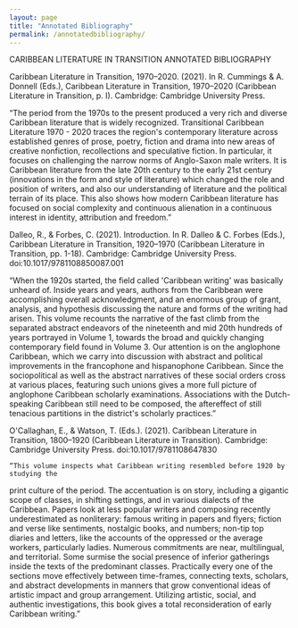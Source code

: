 ```yaml
---
layout: page
title: "Annotated Bibliography"
permalink: /annotatedbibliography/
---
```


CARIBBEAN LITERATURE IN TRANSITION
ANNOTATED BIBLIOGRAPHY


Caribbean Literature in Transition, 1970–2020. (2021). In R. Cummings & A. Donnell (Eds.), Caribbean Literature in Transition, 1970–2020 (Caribbean Literature in Transition, p. I). Cambridge: Cambridge University Press.

“The period from the 1970s to the present  produced a very rich and diverse  Caribbean literature that is widely recognized. Transitional Caribbean Literature  1970 - 2020 traces the region's contemporary literature across  established genres of prose, poetry, fiction and drama into new areas of creative nonfiction, recollections and speculative fiction. In particular, it focuses on challenging the narrow norms of Anglo-Saxon male writers. It is Caribbean literature from the late 20th century to the early 21st century (innovations in the form and style of literature) which changed  the  role and position of writers, and also our understanding of literature and the political terrain of its place. This also shows how modern Caribbean literature has focused  on social  complexity and continuous alienation in a continuous interest in identity, attribution and freedom.”

Dalleo, R., & Forbes, C. (2021). Introduction. In R. Dalleo & C. Forbes (Eds.), Caribbean Literature in Transition, 1920–1970 (Caribbean Literature in Transition, pp. 1-18). Cambridge: Cambridge University Press. doi:10.1017/9781108850087.001

“When the 1920s started, the field called 'Caribbean writing' was basically unheard of. 
Inside years and years, authors from the Caribbean were accomplishing overall 
acknowledgment, and an enormous group of grant, analysis, and hypothesis discussing 
the nature and forms of the writing had arisen. This volume recounts the narrative of the 
fast climb from the separated abstract endeavors of the nineteenth and mid 20th 
hundreds of years portrayed in Volume 1, towards the broad and quickly changing 
contemporary field found in Volume 3. Our attention is on the anglophone Caribbean, 
which we carry into discussion with abstract and political improvements in the 
francophone and hispanophone Caribbean. Since the sociopolitical as well as the 
abstract narratives of these social orders cross at various places, featuring such unions 
gives a more full picture of anglophone Caribbean scholarly examinations. Associations 
with the Dutch-speaking Caribbean still need to be composed, the aftereffect of still 
tenacious partitions in the district's scholarly practices.”

O'Callaghan, E., & Watson, T. (Eds.). (2021). Caribbean Literature in Transition, 1800–1920 (Caribbean Literature in Transition). Cambridge: Cambridge University Press. doi:10.1017/9781108647830

	“This volume inspects what Caribbean writing resembled before 1920 by studying the 
print culture of the period. The accentuation is on story, including a gigantic scope of 
classes, in shifting settings, and in various dialects of the Caribbean. Papers look at less 
popular writers and composing recently underestimated as nonliterary: famous writing in 
papers and flyers; fiction and verse like sentiments, nostalgic books, and numbers; 
non-tip top diaries and letters, like the accounts of the oppressed or the average 
workers, particularly ladies. Numerous commitments are near, multilingual, and 
territorial. Some surmise the social presence of inferior gatherings inside the texts of the 
predominant classes. Practically every one of the sections move effectively between 
time-frames, connecting texts, scholars, and abstract developments in manners that 
grow conventional ideas of artistic impact and group arrangement. Utilizing artistic, 
social, and authentic investigations, this book gives a total reconsideration of early 
Caribbean writing.”

 
